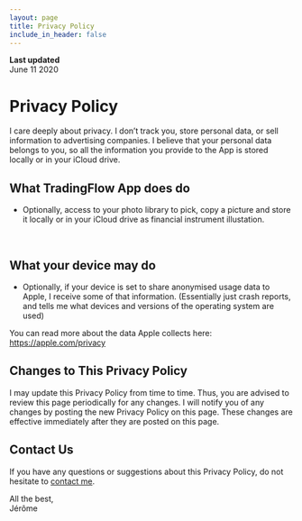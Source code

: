 ```yaml
---
layout: page
title: Privacy Policy
include_in_header: false
---
```


**Last updated**  
June 11 2020

# Privacy Policy
I care deeply about privacy. I don’t track you, store personal data, or sell information to advertising companies. I believe that your personal data belongs to you, so all the information you provide to the App is stored locally or in your iCloud drive.
<br>

## What TradingFlow App does do
- Optionally, access to your photo library to pick, copy a picture and store it locally or in your iCloud drive as financial instrument illustation.
<br>

## What your device may do
- Optionally, if your device is set to share anonymised usage data to Apple, I receive some of that information. (Essentially just crash reports, and tells me what devices and versions of the operating system are used)

You can read more about the data Apple collects here: <https://apple.com/privacy>
<br>

## Changes to This Privacy Policy
I may update this Privacy Policy from time to time. Thus, you are advised to review this page periodically for any changes. I will notify you of any changes by posting the new Privacy Policy on this page. These changes are effective immediately after they are posted on this page.
<br>

## Contact Us
If you have any questions or suggestions about this Privacy Policy, do not hesitate to [contact me].
<br>

All the best,<br>
Jérôme

[contact me]: mailto:tradingflow@comuty.net
